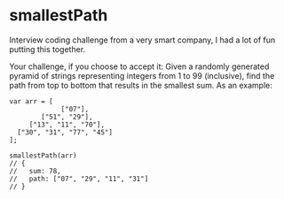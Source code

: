# smallestPath

Interview coding challenge from a very smart company, I had a lot of fun putting this together. 

Your challenge, if you choose to accept it:
Given a randomly generated pyramid of strings representing integers from 1 to 99 (inclusive), find the path from top to bottom that results in the smallest sum.  As an example:

```
var arr = [
             ["07"],
        ["51", "29"],
     ["13", "11", "70"],
  ["30", "31", "77", "45"]
];

smallestPath(arr)
// {
//   sum: 78,
//   path: ["07", "29", "11", "31"]
// }
```
